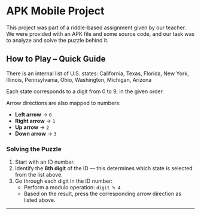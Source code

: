 # APK Mobile Project

This project was part of a riddle-based assignment given by our teacher.  
We were provided with an APK file and some source code, and our task was to analyze and solve the puzzle behind it.

## How to Play – Quick Guide

There is an internal list of U.S. states:
California, Texas, Florida, New York, Illinois, Pennsylvania, Ohio, Washington, Michigan, Arizona

Each state corresponds to a digit from 0 to 9, in the given order.

Arrow directions are also mapped to numbers:

- **Left arrow** → `0`
- **Right arrow** → `1`
- **Up arrow** → `2`
- **Down arrow** → `3`  


### Solving the Puzzle

1. Start with an ID number.
2. Identify the **8th digit** of the ID — this determines which state is selected from the list above.
3. Go through each digit in the ID number:
    - Perform a modulo operation: `digit % 4`
    - Based on the result, press the corresponding arrow direction as listed above.

---